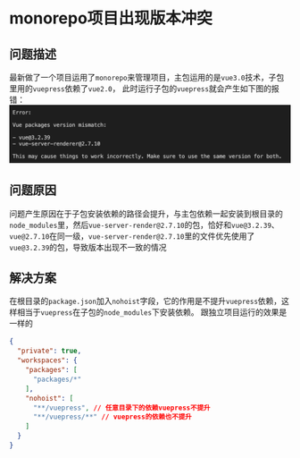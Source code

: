 # monorepo项目出现版本冲突

## 问题描述
最新做了一个项目运用了`monorepo`来管理项目，主包运用的是`vue3.0`技术，子包里用的`vuepress`依赖了`vue2.0`，
此时运行子包的`vuepress`就会产生如下图的报错：
![1](./monorepo项目出现版本冲突/1.png)

## 问题原因
问题产生原因在于子包安装依赖的路径会提升，与主包依赖一起安装到根目录的`node_modules`里，然后`vue-server-render@2.7.10`的包，恰好和`vue@3.2.39`、`vue@2.7.10`在同一级，`vue-server-render@2.7.10`里的文件优先使用了`vue@3.2.39`的包，导致版本出现不一致的情况

## 解决方案
在根目录的`package.json`加入`nohoist`字段，它的作用是不提升`vuepress`依赖，这样相当于`vuepress`在子包的`node_modules`下安装依赖。
跟独立项目运行的效果是一样的
```json
{
  "private": true,
  "workspaces": {
    "packages": [
      "packages/*"
    ],
    "nohoist": [
      "**/vuepress", // 任意目录下的依赖vuepress不提升
      "**/vuepress/**" // vuepress的依赖也不提升
    ]
  }
}

```